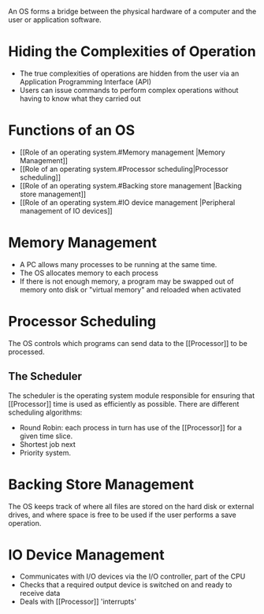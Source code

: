 
An OS forms a bridge between the physical hardware of a computer and the user or application software.

# Hiding the Complexities of Operation

- The true complexities of operations are hidden from the user via an Application Programming Interface (API)
- Users can issue commands to perform complex operations without having to know what they carried out

# Functions of an OS

- [[Role of an operating system.#Memory management |Memory Management]]
- [[Role of an operating system.#Processor scheduling|Processor scheduling]]
- [[Role of an operating system.#Backing store management |Backing store management]]
- [[Role of an operating system.#IO device management |Peripheral management of IO devices]]

# Memory Management

-  A PC allows many processes to be running at the same time.
- The OS allocates memory to each process
- If there is not enough memory, a program may be swapped out of memory onto disk or "virtual memory" and reloaded when activated

# Processor Scheduling

The OS controls which programs can send data to the [[Processor]] to be processed.

## The Scheduler

The scheduler is the operating system module responsible for ensuring that [[Processor]] time is used as efficiently as possible. There are different scheduling algorithms:
- Round Robin: each process in turn has use of the [[Processor]] for a given time slice.
- Shortest job next
- Priority system.

# Backing Store Management

The OS keeps track of where all files are stored on the hard disk or external drives, and where space is free to be used if the user performs a save operation.

# IO Device Management

- Communicates with I/O devices via the I/O controller, part of the CPU
- Checks that a required output device is switched on and ready to receive data
- Deals with [[Processor]] 'interrupts'